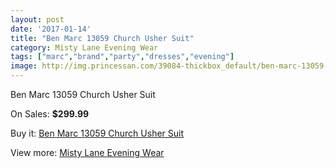 ```yaml
---
layout: post
date: '2017-01-14'
title: "Ben Marc 13059 Church Usher Suit"
category: Misty Lane Evening Wear
tags: ["marc","brand","party","dresses","evening"]
image: http://img.princessan.com/39084-thickbox_default/ben-marc-13059-church-usher-suit.jpg
---
```

Ben Marc 13059 Church Usher Suit

On Sales: **$299.99**
<a href="https://www.princessan.com/en/18187-ben-marc-13059-church-usher-suit.html"><amp-img layout="responsive" width="600" height="600" src="//img.princessan.com/39084-thickbox_default/ben-marc-13059-church-usher-suit.jpg" alt="Ben Marc 13059 Church Usher Suit 0" /></a>

Buy it: [Ben Marc 13059 Church Usher Suit](https://www.princessan.com/en/18187-ben-marc-13059-church-usher-suit.html "Ben Marc 13059 Church Usher Suit")

View more: [Misty Lane Evening Wear](https://www.princessan.com/en/159- "Misty Lane Evening Wear")